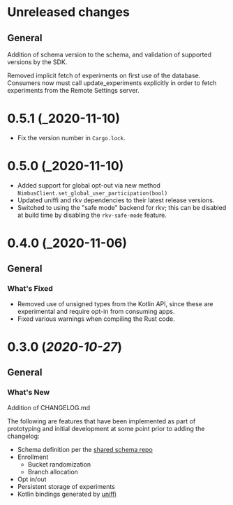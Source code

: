 # Unreleased changes

## General

Addition of schema version to the schema, and validation of supported versions by the SDK.

Removed implicit fetch of experiments on first use of the database. Consumers now must
call update_experiments explicitly in order to fetch experiments from the Remote Settings
server.

# 0.5.1 (_2020-11-10)

- Fix the version number in `Cargo.lock`.

# 0.5.0 (_2020-11-10)

- Added support for global opt-out via new method
  `NimbusClient.set_global_user_participation(bool)`
- Updated uniffi and rkv dependencies to their latest
  release versions.
- Switched to using the "safe mode" backend for rkv;
  this can be disabled at build time by disabling the
  `rkv-safe-mode` feature.


# 0.4.0 (_2020-11-06)

## General

### What's Fixed

- Removed use of unsigned types from the Kotlin API, since these
  are experimental and require opt-in from consuming apps.
- Fixed various warnings when compiling the Rust code.


# 0.3.0 (_2020-10-27_)

## General

### What's New

Addition of CHANGELOG.md

The following are features that have been implemented as part of prototyping and initial development at some point prior to adding the changelog:

- Schema definition per the [shared schema repo](https://github.com/mozilla/nimbus-shared)
- Enrollment
  - Bucket randomization
  - Branch allocation
- Opt in/out
- Persistent storage of experiments
- Kotlin bindings generated by [uniffi](https://github.com/mozilla/uniffi-rs)

